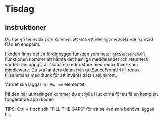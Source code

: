 # Tisdag

## Instruktioner

Du har en hemsida som kommer att visa ett hemligt meddelande hämtad från en endpoint.

I koden finns det en färdigbyggd funktion som heter ```getSauceFromUrl```. Funktionen kommer att
hämta det hemliga meddelandet och returnera värdet. Din uppgift är skapa
en redux store med redux thunk som middleware. Du ska hantera datan
från getSauceFromUrl till redux tillsammans med thunk för att invänta datan asynkront.

Värdet ska läggas in i ```#sauce``` elementet.

På den här utmaningen kommer du att fylla i luckorna för att få en komplett fungerande app i koden

TIPS: Ctrl + f och sök "FILL THE GAPS" för att se vad som behövs läggas till.